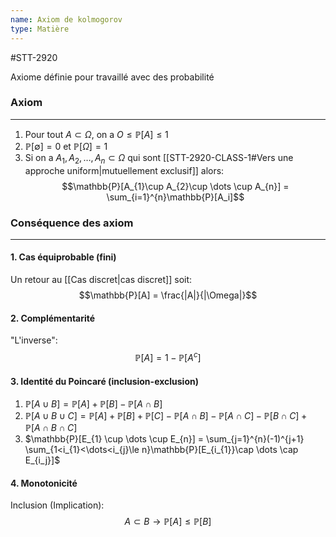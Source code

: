 ```yaml
---
name: Axiom de kolmogorov
type: Matière
---
```

#STT-2920

Axiome définie pour travaillé avec des probabilité 

### Axiom
---
1. Pour tout $A \subset \Omega$, on a $O \le \mathbb{P}[A] \le 1$
2. $\mathbb{P}[\emptyset] = 0$ et $\mathbb{P}[\Omega] = 1$
3. Si on a $A_{1}, A_{2}, \dots, A_{n} \subset \Omega$ qui sont [[STT-2920-CLASS-1#Vers une approche uniform|mutuellement exclusif]] alors:
$$\mathbb{P}[A_{1}\cup A_{2}\cup \dots \cup A_{n}] = \sum_{i=1}^{n}\mathbb{P}[A_i]$$

### Conséquence des axiom
---
#### 1. Cas équiprobable (fini)
Un retour au [[Cas discret|cas discret]] soit:
$$\mathbb{P}[A] = \frac{|A|}{|\Omega|}$$

#### 2. Complémentarité
"L'inverse":
$$\mathbb{P}[A] = 1 - \mathbb{P}[A^c]$$

#### 3. Identité du Poincaré (inclusion-exclusion)
1. $\mathbb{P}[A \cup B] = \mathbb{P}[A] + \mathbb{P}[B] - \mathbb{P}[A \cap B]$
2. $\mathbb{P}[A \cup B \cup C] = \mathbb{P}[A] + \mathbb{P}[B] + \mathbb{P}[C] - \mathbb{P}[A \cap B] - \mathbb{P}[A \cap C] - \mathbb{P}[B \cap C] + \mathbb{P}[A \cap B \cap C]$
3. $\mathbb{P}[E_{1} \cup \dots \cup E_{n}] = \sum_{j=1}^{n}(-1)^{j+1} \sum_{1<i_{1}<\dots<i_{j}\le n}\mathbb{P}[E_{i_{1}}\cap \dots \cap E_{i_j}]$

#### 4. Monotonicité
Inclusion (Implication):
$$A \subset B \longrightarrow \mathbb{P}[A] \le \mathbb{P}[B]$$